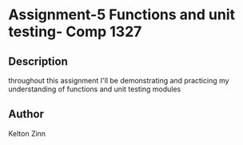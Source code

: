 # Assignment-5 Functions and unit testing- Comp 1327

## Description

throughout this assignment I'll be demonstrating and practicing my understanding of functions and unit testing modules

## Author

Kelton Zinn